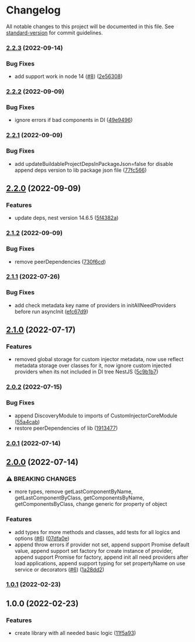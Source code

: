# Changelog

All notable changes to this project will be documented in this file. See [standard-version](https://github.com/conventional-changelog/standard-version) for commit guidelines.

### [2.2.3](https://github.com/EndyKaufman/nestjs-custom-injector/compare/v2.2.2...v2.2.3) (2022-09-14)

### Bug Fixes

- add support work in node 14 ([#8](https://github.com/EndyKaufman/nestjs-custom-injector/issues/8)) ([2e56308](https://github.com/EndyKaufman/nestjs-custom-injector/commit/2e56308ca1f8ca794d45f40c4ed49b7b27c544f8))

### [2.2.2](https://github.com/EndyKaufman/nestjs-custom-injector/compare/v2.2.1...v2.2.2) (2022-09-09)

### Bug Fixes

- ignore errors if bad components in DI ([49e9496](https://github.com/EndyKaufman/nestjs-custom-injector/commit/49e9496bf03df9d9be78843968fad4740b27d328))

### [2.2.1](https://github.com/EndyKaufman/nestjs-custom-injector/compare/v2.2.0...v2.2.1) (2022-09-09)

### Bug Fixes

- add updateBuildableProjectDepsInPackageJson=false for disable append deps version to lib package json file ([77fc566](https://github.com/EndyKaufman/nestjs-custom-injector/commit/77fc566b57658a14450dd0419286b1f521674c0f))

## [2.2.0](https://github.com/EndyKaufman/nestjs-custom-injector/compare/v2.1.2...v2.2.0) (2022-09-09)

### Features

- update deps, nest version 14.6.5 ([5f4382a](https://github.com/EndyKaufman/nestjs-custom-injector/commit/5f4382a56be86971589274276bb509952fbf45db))

### [2.1.2](https://github.com/EndyKaufman/nestjs-custom-injector/compare/v2.1.1...v2.1.2) (2022-09-09)

### Bug Fixes

- remove peerDependencies ([730f6cd](https://github.com/EndyKaufman/nestjs-custom-injector/commit/730f6cd70ac0aa6d5b9f6dcd8d3cc6f07b4bea36))

### [2.1.1](https://github.com/EndyKaufman/nestjs-custom-injector/compare/v2.1.0...v2.1.1) (2022-07-26)

### Bug Fixes

- add check metadata key name of providers in initAllNeedProviders before run asyncInit ([efc67d9](https://github.com/EndyKaufman/nestjs-custom-injector/commit/efc67d971edf55eea7074558cbb4703a74008480))

## [2.1.0](https://github.com/EndyKaufman/nestjs-custom-injector/compare/v2.0.2...v2.1.0) (2022-07-17)

### Features

- removed global storage for custom injector metadata, now use reflect metadata storage over classes for it, now ignore custom injected providers when its not included in DI tree NestJS ([5c9b1b7](https://github.com/EndyKaufman/nestjs-custom-injector/commit/5c9b1b7919c25bcf4b0aa22035f3106693cb9106))

### [2.0.2](https://github.com/EndyKaufman/nestjs-custom-injector/compare/v2.0.1...v2.0.2) (2022-07-15)

### Bug Fixes

- append DiscoveryModule to imports of CustomInjectorCoreModule ([55a4cab](https://github.com/EndyKaufman/nestjs-custom-injector/commit/55a4cab519d21b21148a4783b07f749214c900a4))
- restore peerDependencies of lib ([1913477](https://github.com/EndyKaufman/nestjs-custom-injector/commit/1913477d8f32ba00c2af84f273e04fc0c49f6f23))

### [2.0.1](https://github.com/EndyKaufman/nestjs-custom-injector/compare/v2.0.0...v2.0.1) (2022-07-14)

## [2.0.0](https://github.com/EndyKaufman/nestjs-custom-injector/compare/v1.0.1...v2.0.0) (2022-07-14)

### ⚠ BREAKING CHANGES

- more types, remove getLastComponentByName, getLastComponentByClass, getComponentsByName, getComponentsByClass, change generic for property of object

### Features

- add types for more methods and classes, add tests for all logics and options ([#6](https://github.com/EndyKaufman/nestjs-custom-injector/issues/6)) ([07dfa0e](https://github.com/EndyKaufman/nestjs-custom-injector/commit/07dfa0e1d76fe07c90b44ffd6ca0f9bb27988e53))
- append throw errors if provider not set, append support Promise default value, append support set factory for create instance of provider, append support Promise for factory, append init all need providers after load applications, append support typing for set propertyName on use service or decorators ([#6](https://github.com/EndyKaufman/nestjs-custom-injector/issues/6)) ([1a28dd2](https://github.com/EndyKaufman/nestjs-custom-injector/commit/1a28dd26b2fe6ada49d69e9d73a4cc3d487f19e9))

### [1.0.1](https://github.com/EndyKaufman/nestjs-custom-injector/compare/v1.0.0...v1.0.1) (2022-02-23)

## 1.0.0 (2022-02-23)

### Features

- create library with all needed basic logic ([11f5a93](https://github.com/EndyKaufman/nestjs-custom-injector/commit/11f5a93bde47f479456df5258118c8291267bc4c))
